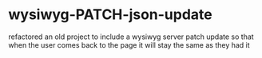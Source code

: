 # wysiwyg-PATCH-json-update
refactored an old project to include a wysiwyg server patch update so that when the  user comes back to the page it will stay the same as they had it

